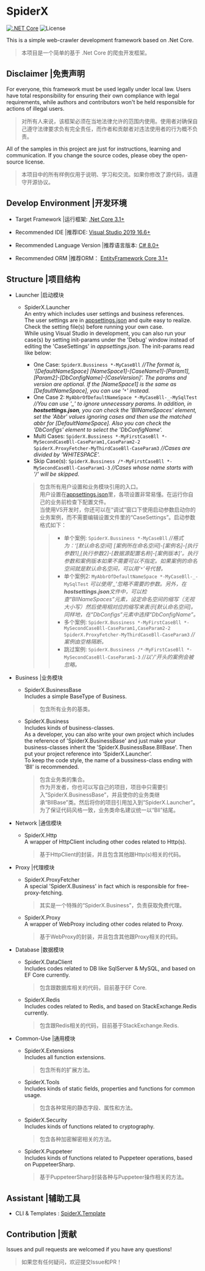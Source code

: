 # SpiderX

[DotNetCoreUrl]: https://dotnet.microsoft.com/download
[SpiderXTemplateRepoUrl]: https://github.com/LeaFrock/SpiderX.Template

[![.NET Core](https://img.shields.io/badge/.NET%20Core-%203.1-brightgreen)][DotNetCoreUrl]
![License](https://img.shields.io/badge/License-GPL--3.0-blue)

This is a simple web-crawler development framework based on .Net Core.  
>本项目是一个简单的基于 .Net Core 的爬虫开发框架。

## Disclaimer |免责声明

For everyone, this framework must be used legally under local law. Users have total responsibility for ensuring their own compliance with legal requirements, while authors and contributors won't be held responsible for actions of illegal users.
>对所有人来说，该框架必须在当地法律允许的范围内使用。使用者对确保自己遵守法律要求负有完全责任，而作者和贡献者对违法使用者的行为概不负责。

All of the samples in this project are just for instructions, learning and communication. If you change the source codes, please obey the open-source license.
>本项目中的所有样例仅用于说明、学习和交流。如果你修改了源代码，请遵守开源协议。

## Develop Environment |开发环境

- Target Framework |运行框架: [.Net Core 3.1+](https://dotnet.microsoft.com/learn/dotnet/hello-world-tutorial)

- Recommended IDE |推荐IDE: [Visual Studio 2019 16.6+](https://visualstudio.microsoft.com/zh-hans/downloads/)

- Recommended Language Version |推荐语言版本: [C# 8.0+](https://docs.microsoft.com/zh-cn/dotnet/csharp/whats-new/)

- Recommended ORM |推荐ORM： [EntityFramework Core 3.1+](https://docs.microsoft.com/zh-cn/ef/index#pivot=efcore)

## Structure |项目结构

- Launcher |启动模块

  - SpiderX.Launcher  
    An entry which includes user settings and business references.  
    The user settings are in [appsettings.json](https://github.com/LeaFrock/SpiderX/blob/master/SpiderX.Launcher/AppSettings/appsettings.json) and quite easy to realize. Check the setting file(s) before running your own case.  
    While using Visual Studio in development, you can also run your case(s) by setting init-params under the 'Debug' window instead of editing the 'CaseSettings' in *appsettings.json*. The init-params read like below:

    - One Case: `SpiderX.Bussiness *-MyCaseBll` *//The format is, '[DefaultNameSpace] [NameSpace1]-[CaseName1]-[Param1],[Param2]-[DbConfigName]-[CaseVersion]'. The params and version are optional. If the [NameSpace1] is the same as [DefaultNameSpace], you can use '`*`' instead.*
    - One Case 2: `MyAbbrOfDefaultNameSpace *-MyCaseBll-_-MySqlTest` *//You can use '_' to ignore unnecessary params. In addition, in **hostsettings.json**, you can check the 'BllNameSpaces' element, set the 'Abbr' values ignoring cases and then use the matched abbr for [DefaultNameSpace]. Also you can check the 'DbConfigs' element to select the 'DbConfigName'.*
    - Multi Cases: `SpiderX.Bussiness *-MyFirstCaseBll *-MySecondCaseBll-CaseParam1,CaseParam2-2 SpiderX.ProxyFetcher-MyThirdCaseBll-CaseParam3` *//Cases are divided by 'WHITESPACE'.*
    - Skip Case(s): `SpiderX.Bussiness /*-MyFirstCaseBll *-MySecondCaseBll-CaseParam1-3` *//Cases whose name starts with '/' will be skipped.*

    >包含所有用户设置和业务模块引用的入口。  
    >用户设置在[appsettings.json](https://github.com/LeaFrock/SpiderX/blob/master/SpiderX.Launcher/AppSettings/appsettings.json)里，各项设置非常易懂。在运行你自己的业务前检查下配置文件。  
    >当使用VS开发时，你还可以在“调试”窗口下使用启动参数启动你的业务案例，而不需要编辑设置文件里的“CaseSettings”。启动参数格式如下：
    >>- 单个案例: `SpiderX.Bussiness *-MyCaseBll` *//格式为：‘[默认命名空间] [案例所在命名空间]-[案例名]-[执行参数1],[执行参数2]-[数据源配置名称]-[案例版本]’。执行参数和案例版本如果不需要可以不指定。如果案例的命名空间就是默认命名空间，可以用‘`*`’号代替。*
    >>- 单个案例2: `MyAbbrOfDefaultNameSpace *-MyCaseBll-_-MySqlTest` *可以使用'_'忽略不需要的参数。另外，在**hostsettings.json**文件中，可以检查“BllNameSpaces”元素，设定命名空间的缩写（无视大小写）然后使用相对应的缩写来表示[默认命名空间]。同样地，在“DbConfigs”元素中选择“DbConfigName”。*
    >>- 多个案例: `SpiderX.Bussiness *-MyFirstCaseBll *-MySecondCaseBll-CaseParam1,CaseParam2-2 SpiderX.ProxyFetcher-MyThirdCaseBll-CaseParam3` *//案例由空格隔断。*
    >>- 跳过案例: `SpiderX.Bussiness /*-MyFirstCaseBll *-MySecondCaseBll-CaseParam1-3` *//以'/'开头的案例会被忽略。*

- Business |业务模块

  - SpiderX.BusinessBase  
    Includes a simple BaseType of Business.
    >包含所有业务的基类。

  - SpiderX.Business  
    Includes kinds of business-classes.  
    As a developer, you can also write your own project which includes the reference of 'SpiderX.BusinessBase' and just make your business-classes inherit the 'SpiderX.BusinessBase.BllBase'. Then put your project reference into ‘SpiderX.Launcher’.  
    To keep the code style, the name of a bussiness-class ending with 'Bll' is recommended.
    >包含业务类的集合。  
    >作为开发者，你也可以写自己的项目，项目中只需要引入“SpiderX.BusinessBase”，并且使你的业务类继承“BllBase”类。然后将你的项目引用加入到“SpiderX.Launcher”。  
    >为了保证代码风格一致，业务类命名建议统一以“Bll”结尾。

- Network |通信模块

  - SpiderX.Http  
    A wrapper of HttpClient including other codes related to Http(s).
    >基于HttpClient的封装，并且包含其他跟Http(s)相关的代码。

- Proxy |代理模块

  - SpiderX.ProxyFetcher  
    A special 'SpiderX.Business' in fact which is responsible for free-proxy-fetching.
    >其实是一个特殊的“SpiderX.Business”，负责获取免费代理。

  - SpiderX.Proxy  
    A wrapper of WebProxy including other codes related to Proxy.
    >基于WebProxy的封装，并且包含其他跟Proxy相关的代码。

- Database |数据模块

  - SpiderX.DataClient  
    Includes codes related to DB like SqlServer & MySQL, and based on EF Core currently.
    >包含跟数据库相关的代码，目前基于EF Core.

  - SpiderX.Redis  
    Includes codes related to Redis, and based on StackExchange.Redis currently.
    >包含跟Redis相关的代码，目前基于StackExchange.Redis.

- Common-Use |通用模块

  - SpiderX.Extensions  
    Includes all function extensions.
    >包含所有的扩展方法。

  - SpiderX.Tools  
    Includes kinds of static fields, properties and functions for common usage.
    >包含各种常用的静态字段、属性和方法。

  - SpiderX.Security  
    Includes kinds of functions related to cryptography.
    >包含各种加密解密相关的方法。

  - SpiderX.Puppeteer  
    Includes kinds of functions related to Puppeteer operations, based on PuppeteerSharp.
    >基于PuppeteerSharp封装各种与Puppeteer操作相关的方法。

## Assistant |辅助工具

- CLI & Templates : [SpiderX.Template][SpiderXTemplateRepoUrl]

## Contribution |贡献

Issues and pull requests are welcomed if you have any questions!
>如果您有任何疑问，欢迎提交Issue和PR！
